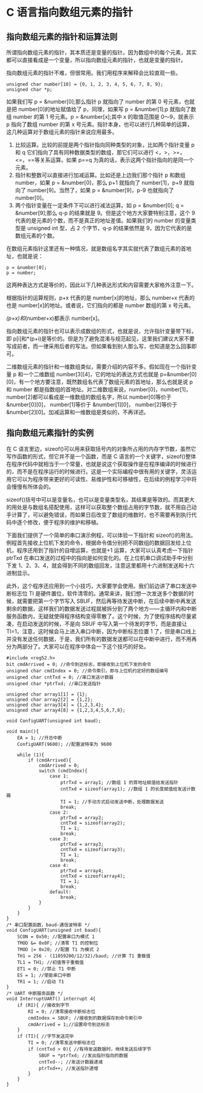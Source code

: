 # C 语言指向数组元素的指针

## 指向数组元素的指针和运算法则

所谓指向数组元素的指针，其本质还是变量的指针。因为数组中的每个元素，其实都可以直接看成是一个变量，所以指向数组元素的指针，也就是变量的指针。

指向数组元素的指针不难，但很常用。我们用程序来解释会比较直观一些。

```
unsigned char number[10] = {0, 1, 2, 3, 4, 5, 6, 7, 8, 9};
unsigned char *p;
```

如果我们写 p = &number[0];那么指针 p 就指向了 number 的第 0 号元素，也就是把 number[0]的地址赋值给了 p，同理，如果写 p = &number[1];p 就指向了数组 number 的第 1 号元素。p = &number[x];其中 x 的取值范围是 0～9，就表示 p 指向了数组 number 的第 x 号元素。指针本身，也可以进行几种简单的运算，这几种运算对于数组元素的指针来说应用最多。

1.  比较运算。比较的前提是两个指针指向同种类型的对象，比如两个指针变量 p 和 q 它们指向了具有同种数据类型的数组，那它们可以进行 <，>，>=，<=，==等关系运算。如果 p==q 为真的话，表示这两个指针指向的是同一个元素。
2.  指针和整数可以直接进行加减运算。比如还是上边我们那个指针 p 和数组 number，如果 p = &number[0]，那么 p+1 就指向了 number[1]，p+9 就指向了 number[9]。当然了，如果 p = &number[9]，p-9 也就指向了 number[0]。
3.  两个指针变量在一定条件下可以进行减法运算。如 p = &number[0]; q = &number[9];那么 q-p 的结果就是 9。但是这个地方大家要特别注意，这个 9 代表的是元素的个数，而不是真正的地址差值。如果我们的 number 的变量类型是 unsigned int 型，占 2 个字节，q-p 的结果依然是 9，因为它代表的是数组元素的个数。

在数组元素指针这里还有一种情况，就是数组名字其实就代表了数组元素的首地址，也就是说：

```
p = &number[0];
p = number;
```

这两种表达方式是等价的，因此以下几种表达形式和内容需要大家格外注意一下。

根据指针的运算规则，p+x 代表的是 number[x]的地址，那么 number+x 代表的也是 number[x]的地址。或者说，它们指向的都是 number 数组的第 x 号元素。

*(p+x)和*(number+x)都表示 number[x]。

指向数组元素的指针也可以表示成数组的形式，也就是说，允许指针变量带下标，即 p[i]和*(p+i)是等价的。但是为了避免混淆与规范起见，这里我们建议大家不要写成前者，而一律采用后者的写法。但如果看到别人那么写，也知道是怎么回事即可。

二维数组元素的指针和一维数组类似，需要介绍的内容不多。假如现在一个指针变量 p 和一个二维数组 number[3][4]，它的地址的表达方式也就是 p=&number[0][0]，有一个地方要注意，既然数组名代表了数组元素的首地址，那么也就是说 p 和 number 都是指数组的首地址。对二维数组来说，number[0]，number[1]，number[2]都可以看成是一维数组的数组名字，所以 number[0]等价于 &number[0][0]， number[1]等价于 &number[1][0]， number[2]等价于&number[2][0]。加减运算和一维数组是类似的，不再详述。

## 指向数组元素指针的实例

在 C 语言里边，sizeof()可以用来获取括号内的对象所占用的内存字节数，虽然它写作函数的形式，但它并不是一个函数，而是 C 语言的一个关键字，sizeof()整体在程序代码中就相当于一个常量，也就是说这个获取操作是在程序编译的时候进行的，而不是在程序运行的时候进行。这是一个实际编程中很有用的关键字，灵活运用它可以为程序带来更好的可读性、易维护性和可移植性，在后续的例程学习中将会慢慢有所体会的。

sizeof()括号中可以是变量名，也可以是变量类型名，其结果是等效的。而其更大的用处是与数组名搭配使用，这样可以获取整个数组占用的字节数，就不用自己动手计算了，可以避免错误，而如果日后改变了数组的维数时，也不需要再到执行代码中逐个修改，便于程序的维护和移植。

下面我们提供了一个简单的串口演示例程，可以体验一下指针和 sizeof()的用法。例程首先接收上位机下发的命令，根据命令值分别把不同数组的数据回发给上位机，程序还用到了指针的自增运算，也就是+1 运算，大家可以认真考虑一下指针 ptrTxd 在串口发送的过程中的指向是如何变化的。在上位机串口调试助手中分别下发 1、2、3、4，就会得到不同的数组回发，注意这里都用十六进制发送和十六进制显示。

此外，这个程序还应用到一个小技巧，大家要学会使用。我们前边讲了串口发送中断标志位 TI 是硬件置位，软件清零的。通常来讲，我们想一次发送多个数据的时候，就需要把第一个字节写入 SBUF，然后再等待发送中断，在后续中断中再发送剩余的数据，这样我们的数据发送过程就被拆分到了两个地方——主循环内和中断服务函数内，无疑就使得程序结构变得零散了。这个时候，为了使程序结构尽量紧凑，在启动发送的时候，不是向 SBUF 中写入第一个待发的字节，而是直接让 TI=1，注意，这时候会马上进入串口中断，因为中断标志位置 1 了，但是串口线上并没有发送任何数据，于是，我们所有的数据发送都可以在中断中进行，而不用再分为两部分了。大家可以在程序中体会一下这个技巧的好处。

```
#include <reg52.h>
bit cmdArrived = 0; //命令到达标志，即接收到上位机下发的命令
unsigned char cmdIndex = 0; //命令索引，即与上位机约定好的数组编号
unsigned char cntTxd = 0; //串口发送计数器
unsigned char *ptrTxd; //串口发送指针

unsigned char array1[1] = {1};
unsigned char array2[2] = {1,2};
unsigned char array3[4] = {1,2,3,4};
unsigned char array4[8] = {1,2,3,4,5,6,7,8};

void ConfigUART(unsigned int baud);

void main(){
    EA = 1; //开总中断
    ConfigUART(9600); //配置波特率为 9600

    while (1){
        if (cmdArrived){
            cmdArrived = 0;
            switch (cmdIndex){
                case 1:
                    ptrTxd = array1; //数组 1 的首地址赋值给发送指针
                    cntTxd = sizeof(array1); //数组 1 的长度赋值给发送计数器
                    TI = 1; //手动方式启动发送中断，处理数据发送
                    break;
                case 2:
                    ptrTxd = array2;
                    cntTxd = sizeof(array2);
                    TI = 1;
                    break;
                case 3:
                    ptrTxd = array3;
                    cntTxd = sizeof(array3);
                    TI = 1;
                    break;
                case 4:
                    ptrTxd = array4;
                    cntTxd = sizeof(array4);
                    TI = 1;
                    break;
                default:
                    break;
            }
        }
    }
}
/* 串口配置函数，baud-通信波特率 */
void ConfigUART(unsigned int baud){
    SCON = 0x50; //配置串口为模式 1
    TMOD &= 0x0F; //清零 T1 的控制位
    TMOD |= 0x20; //配置 T1 为模式 2
    TH1 = 256 - (11059200/12/32)/baud; //计算 T1 重载值
    TL1 = TH1; //初值等于重载值
    ET1 = 0; //禁止 T1 中断
    ES = 1; //使能串口中断
    TR1 = 1; //启动 T1
}
/* UART 中断服务函数 */
void InterruptUART() interrupt 4{
    if (RI){ //接收到字节
        RI = 0; //清零接收中断标志位
        cmdIndex = SBUF; //接收到的数据保存到命令索引中
        cmdArrived = 1;//设置命令到达标志
    }
    if (TI){ //字节发送完毕
        TI = 0; //清零发送中断标志位
        if (cntTxd > 0){ //有待发送数据时，继续发送后续字节
            SBUF = *ptrTxd; //发出指针指向的数据
            cntTxd--; //发送计数器递减
            ptrTxd++; //发送指针递增
        }
    }
}
```